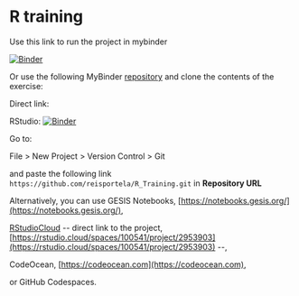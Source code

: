 # R training

Use this link to run the project in mybinder

[![Binder](https://mybinder.org/badge_logo.svg)](https://mybinder.org/v2/gh/reisportela/R_Training/HEAD?urlpath=rstudio)

Or use the following MyBinder [repository](https://github.com/reisportela/R_plus_RStudio) and clone the contents of the exercise:

Direct link:

RStudio: [![Binder](https://mybinder.org/badge_logo.svg)](https://mybinder.org/v2/gh/reisportela/R_plus_RStudio/HEAD?urlpath=rstudio)

Go to:

File > New Project > Version Control > Git

and paste the following link `https://github.com/reisportela/R_Training.git` in **Repository URL**

Alternatively, you can use GESIS Notebooks,
[https://notebooks.gesis.org/](https://notebooks.gesis.org/),

[RStudioCloud](https://rstudio.cloud) -- direct link to the project, [https://rstudio.cloud/spaces/100541/project/2953903](https://rstudio.cloud/spaces/100541/project/2953903) --,

CodeOcean, [https://codeocean.com](https://codeocean.com),

or GitHub Codespaces.